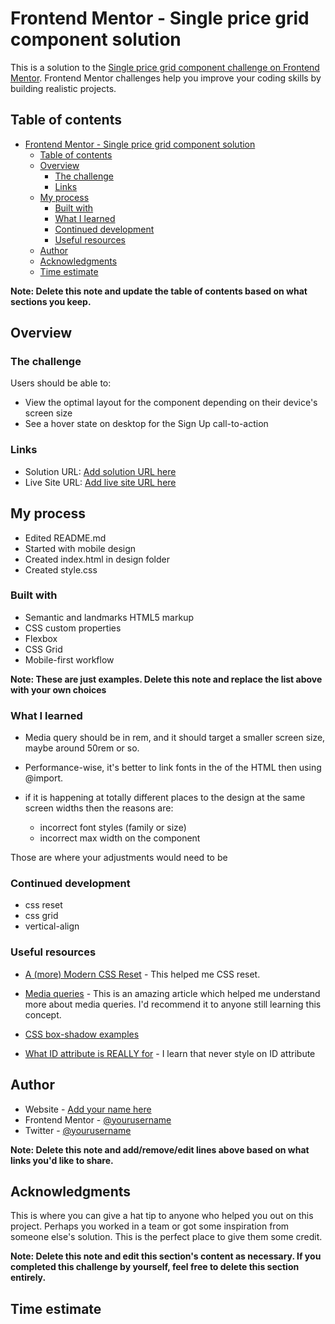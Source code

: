# Frontend Mentor - Single price grid component solution

This is a solution to the [Single price grid component challenge on Frontend Mentor]( https://kwokkw.github.io/single-price-grid-component-master/). Frontend Mentor challenges help you improve your coding skills by building realistic projects. 

## Table of contents

- [Frontend Mentor - Single price grid component solution](#frontend-mentor---single-price-grid-component-solution)
  - [Table of contents](#table-of-contents)
  - [Overview](#overview)
    - [The challenge](#the-challenge)
    - [Links](#links)
  - [My process](#my-process)
    - [Built with](#built-with)
    - [What I learned](#what-i-learned)
    - [Continued development](#continued-development)
    - [Useful resources](#useful-resources)
  - [Author](#author)
  - [Acknowledgments](#acknowledgments)
  - [Time estimate](#time-estimate)

**Note: Delete this note and update the table of contents based on what sections you keep.**

## Overview

### The challenge

Users should be able to:

- View the optimal layout for the component depending on their device's screen size
- See a hover state on desktop for the Sign Up call-to-action

### Links

- Solution URL: [Add solution URL here](https://your-solution-url.com)
- Live Site URL: [Add live site URL here]( https://kwokkw.github.io/single-price-grid-component-master/)

## My process

- Edited README.md
- Started with mobile design 
- Created index.html in design folder
- Created style.css

### Built with

- Semantic and landmarks HTML5 markup
- CSS custom properties
- Flexbox
- CSS Grid
- Mobile-first workflow

**Note: These are just examples. Delete this note and replace the list above with your own choices**

### What I learned

- Media query should be in rem, and it should target a smaller screen size, maybe around 50rem or so.
- Performance-wise, it's better to link fonts in the <head> of the HTML then using @import.
- if it is happening at totally different places to the design at the same screen widths then the reasons are: 
  
  - incorrect font styles (family or size)
  - incorrect max width on the component

Those are where your adjustments would need to be

### Continued development

- css reset
- css grid
- vertical-align

### Useful resources

- [A (more) Modern CSS Reset](https://andy-bell.co.uk/a-more-modern-css-reset/) - This helped me CSS reset.
  
- [Media queries](https://www.joshwcomeau.com/css/surprising-truth-about-pixels-and-accessibility/#media-queries-7) - This is an amazing article which helped me understand more about media queries. I'd recommend it to anyone still learning this concept.

- [CSS box-shadow examples](https://getcssscan.com/css-box-shadow-examples)

- [What ID attribute is REALLY for](https://fedmentor.dev/posts/id-attribute-masterclass/) - I learn that never style on ID attribute

## Author

- Website - [Add your name here](https://www.your-site.com)
- Frontend Mentor - [@yourusername](https://www.frontendmentor.io/profile/yourusername)
- Twitter - [@yourusername](https://www.twitter.com/yourusername)

**Note: Delete this note and add/remove/edit lines above based on what links you'd like to share.**

## Acknowledgments

This is where you can give a hat tip to anyone who helped you out on this project. Perhaps you worked in a team or got some inspiration from someone else's solution. This is the perfect place to give them some credit.

**Note: Delete this note and edit this section's content as necessary. If you completed this challenge by yourself, feel free to delete this section entirely.**

## Time estimate 